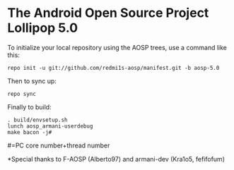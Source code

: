 The Android Open Source Project Lollipop 5.0
===========

To initialize your local repository using the AOSP trees, use a command like this:

    repo init -u git://github.com/redmi1s-aosp/manifest.git -b aosp-5.0

Then to sync up:

    repo sync

Finally to build:

    . build/envsetup.sh
    lunch aosp_armani-userdebug
    make bacon -j#

 #=PC core number+thread number


*Special thanks to F-AOSP (Alberto97) and armani-dev (Kra1o5, fefifofum)
